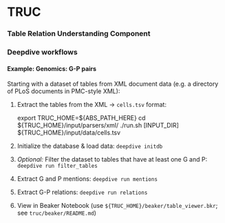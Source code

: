 # TRUC
### Table Relation Understanding Component

### Deepdive workflows

#### Example: Genomics: G-P pairs
Starting with a dataset of tables from XML document data (e.g. a directory of PLoS documents in PMC-style XML):
  1. Extract the tables from the XML -> `cells.tsv` format:
  
        export TRUC_HOME=${ABS_PATH_HERE}
        cd ${TRUC_HOME}/input/parsers/xml/
        ./run.sh [INPUT_DIR] ${TRUC_HOME}/input/data/cells.tsv
  
  2. Initialize the database & load data: `deepdive initdb`
  
  3. *Optional:* Filter the dataset to tables that have at least one G and P: `deepdive run filter_tables`
  
  4. Extract G and P mentions: `deepdive run mentions`
  
  5. Extract G-P relations: `deepdive run relations`
  
  6. View in Beaker Notebook (use `${TRUC_HOME}/beaker/table_viewer.bkr`; see `truc/beaker/README.md`)
